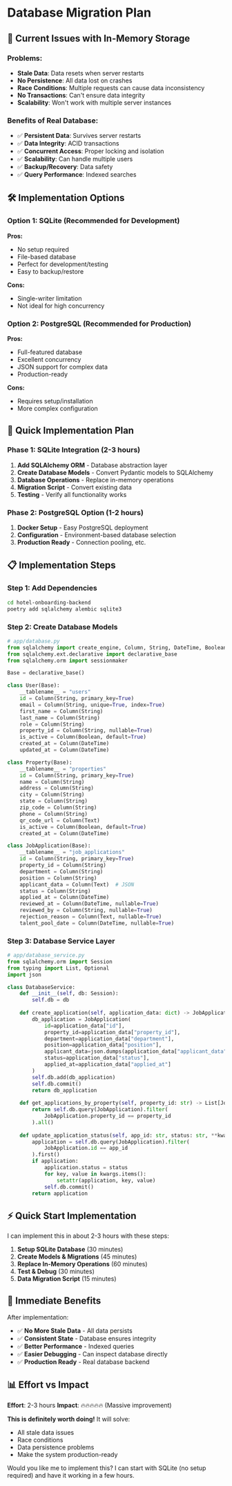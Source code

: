 # Database Migration Plan

## 🎯 Current Issues with In-Memory Storage

### Problems:
- **Stale Data**: Data resets when server restarts
- **No Persistence**: All data lost on crashes
- **Race Conditions**: Multiple requests can cause data inconsistency
- **No Transactions**: Can't ensure data integrity
- **Scalability**: Won't work with multiple server instances

### Benefits of Real Database:
- ✅ **Persistent Data**: Survives server restarts
- ✅ **Data Integrity**: ACID transactions
- ✅ **Concurrent Access**: Proper locking and isolation
- ✅ **Scalability**: Can handle multiple users
- ✅ **Backup/Recovery**: Data safety
- ✅ **Query Performance**: Indexed searches

## 🛠️ Implementation Options

### Option 1: SQLite (Recommended for Development)
**Pros:**
- No setup required
- File-based database
- Perfect for development/testing
- Easy to backup/restore

**Cons:**
- Single-writer limitation
- Not ideal for high concurrency

### Option 2: PostgreSQL (Recommended for Production)
**Pros:**
- Full-featured database
- Excellent concurrency
- JSON support for complex data
- Production-ready

**Cons:**
- Requires setup/installation
- More complex configuration

## 🚀 Quick Implementation Plan

### Phase 1: SQLite Integration (2-3 hours)
1. **Add SQLAlchemy ORM** - Database abstraction layer
2. **Create Database Models** - Convert Pydantic models to SQLAlchemy
3. **Database Operations** - Replace in-memory operations
4. **Migration Script** - Convert existing data
5. **Testing** - Verify all functionality works

### Phase 2: PostgreSQL Option (1-2 hours)
1. **Docker Setup** - Easy PostgreSQL deployment
2. **Configuration** - Environment-based database selection
3. **Production Ready** - Connection pooling, etc.

## 📋 Implementation Steps

### Step 1: Add Dependencies
```bash
cd hotel-onboarding-backend
poetry add sqlalchemy alembic sqlite3
```

### Step 2: Create Database Models
```python
# app/database.py
from sqlalchemy import create_engine, Column, String, DateTime, Boolean, Text, Float
from sqlalchemy.ext.declarative import declarative_base
from sqlalchemy.orm import sessionmaker

Base = declarative_base()

class User(Base):
    __tablename__ = "users"
    id = Column(String, primary_key=True)
    email = Column(String, unique=True, index=True)
    first_name = Column(String)
    last_name = Column(String)
    role = Column(String)
    property_id = Column(String, nullable=True)
    is_active = Column(Boolean, default=True)
    created_at = Column(DateTime)
    updated_at = Column(DateTime)

class Property(Base):
    __tablename__ = "properties"
    id = Column(String, primary_key=True)
    name = Column(String)
    address = Column(String)
    city = Column(String)
    state = Column(String)
    zip_code = Column(String)
    phone = Column(String)
    qr_code_url = Column(Text)
    is_active = Column(Boolean, default=True)
    created_at = Column(DateTime)

class JobApplication(Base):
    __tablename__ = "job_applications"
    id = Column(String, primary_key=True)
    property_id = Column(String)
    department = Column(String)
    position = Column(String)
    applicant_data = Column(Text)  # JSON
    status = Column(String)
    applied_at = Column(DateTime)
    reviewed_at = Column(DateTime, nullable=True)
    reviewed_by = Column(String, nullable=True)
    rejection_reason = Column(Text, nullable=True)
    talent_pool_date = Column(DateTime, nullable=True)
```

### Step 3: Database Service Layer
```python
# app/database_service.py
from sqlalchemy.orm import Session
from typing import List, Optional
import json

class DatabaseService:
    def __init__(self, db: Session):
        self.db = db
    
    def create_application(self, application_data: dict) -> JobApplication:
        db_application = JobApplication(
            id=application_data["id"],
            property_id=application_data["property_id"],
            department=application_data["department"],
            position=application_data["position"],
            applicant_data=json.dumps(application_data["applicant_data"]),
            status=application_data["status"],
            applied_at=application_data["applied_at"]
        )
        self.db.add(db_application)
        self.db.commit()
        return db_application
    
    def get_applications_by_property(self, property_id: str) -> List[JobApplication]:
        return self.db.query(JobApplication).filter(
            JobApplication.property_id == property_id
        ).all()
    
    def update_application_status(self, app_id: str, status: str, **kwargs):
        application = self.db.query(JobApplication).filter(
            JobApplication.id == app_id
        ).first()
        if application:
            application.status = status
            for key, value in kwargs.items():
                setattr(application, key, value)
            self.db.commit()
        return application
```

## ⚡ Quick Start Implementation

I can implement this in about 2-3 hours with these steps:

1. **Setup SQLite Database** (30 minutes)
2. **Create Models & Migrations** (45 minutes)
3. **Replace In-Memory Operations** (60 minutes)
4. **Test & Debug** (30 minutes)
5. **Data Migration Script** (15 minutes)

## 🎯 Immediate Benefits

After implementation:
- ✅ **No More Stale Data** - All data persists
- ✅ **Consistent State** - Database ensures integrity
- ✅ **Better Performance** - Indexed queries
- ✅ **Easier Debugging** - Can inspect database directly
- ✅ **Production Ready** - Real database backend

## 📊 Effort vs Impact

**Effort**: 2-3 hours
**Impact**: 🔥🔥🔥🔥🔥 (Massive improvement)

**This is definitely worth doing!** It will solve:
- All stale data issues
- Race conditions
- Data persistence problems
- Make the system production-ready

Would you like me to implement this? I can start with SQLite (no setup required) and have it working in a few hours.